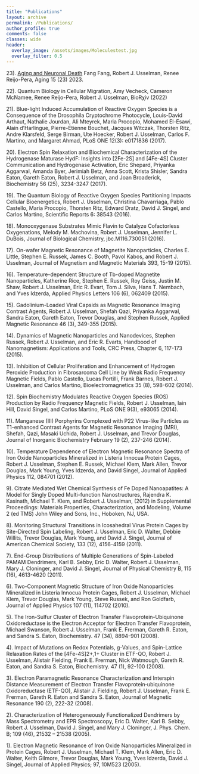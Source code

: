 ```yaml
---
title: "Publications"
layout: archive
permalink: /Publications/
author_profile: true
comments: false
classes: wide
header:
  overlay_image: /assets/images/Moleculestest.jpg
  overlay_filter: 0.5      
---
```

23). [Aging and Neuronal Death](https://www.aging-us.com/article/205433/pdf)
Fang Fang, Robert J. Usselman, Renee Reijo-Pera, Aging 15 (23) 2023.


22). Quantum Biology in Cellular Migration, Amy Vecheck, Cameron McNamee, Renee Reijo-Pera, Robert J. Usselman, BioRχiv (2022)

21). Blue-light Induced Accumulation of Reactive Oxygen Species is a Consequence of the Drosophila Cryptochrome Photocycle, Louis-David Arthaut, Nathalie Jourdan, Ali Mteyrek, Maria Procopio, Mohamed El-Esawi, Alain d’Harlingue, Pierre-Etienne Bouchet, Jacques Witczak, Thorsten Ritz, Andre Klarsfeld, Serge Birman, Ute Hoecker, Robert J. Usselman, Carlos F. Martino, and Margaret Ahmad, PLoS ONE 12(3): e0171836 (2017).

20). Electron Spin Relaxation and Biochemical Characterization of the Hydrogenase Maturase HydF: Insights into [2Fe-2S] and [4Fe-4S] Cluster Communication and Hydrogenase Activation, Eric Shepard, Priyanka Aggarwal, Amanda Byer, Jerimiah Betz, Anna Scott, Krista Shisler, Sandra Eaton, Gareth Eaton, Robert J. Usselman, and Joan Broaderick, Biochemistry 56 (25), 3234-3247 (2017).

19). The Quantum Biology of Reactive Oxygen Species Partitioning Impacts Cellular Bioenergetics, Robert J. Usselman, Christina Chavarriaga, Pablo Castello, Maria Procopio, Thorsten Ritz, Edward Dratz, David J. Singel, and Carlos Martino, Scientific Reports 6: 38543 (2016).

 18). Monooxygenase Substrates Mimic Flavin to Catalyze Cofactorless Oxygenations, Melody M. Machovina, Robert J. Usselman, Jennifer L. DuBois, Journal of Biological Chemistry, jbc.M116.730051 (2016).

 17). On-wafer Magnetic Resonance of Magnetite Nanoparticles, Charles E. Little, Stephen E. Russek, James C. Booth, Pavol Kabos, and Robert J. Usselman, Journal of Magnetism and Magnetic Materials 393, 15-19 (2015).

 16). Temperature-dependent Structure of Tb-doped Magnetite Nanoparticles, Katherine Rice, Stephen E. Russek, Roy Geiss, Justin M. Shaw, Robert J. Usselman, Eric R. Evart, Tom J. Silva, Hans T. Nembach, and Yves Idzerda, Applied Physics Letters 106 (6), 062409 (2015).

15). Gadolinium-Loaded Viral Capsids as Magnetic Resonance Imaging Contrast Agents, Robert J. Usselman, Shefah Qazi, Priyanka Aggarwal, Sandra Eaton, Gareth Eaton, Trevor Douglas, and Stephen Russek, Applied Magnetic Resonance 46 (3), 349-355 (2015).

14). Dynamics of Magnetic Nanoparticles and Nanodevices, Stephen Russek, Robert J. Usselman, and Eric R. Evarts, Handbood of Nanomagnetism: Applications and Tools, CRC Press, Chapter 6, 117-173 (2015).

13). Inhibition of Cellular Proliferation and Enhancement of Hydrogen Peroxide Production in Fibrosarcoma Cell Line by Weak Radio Frequency Magnetic Fields, Pablo Castello, Lucas Portilli, Frank Barnes, Robert J. Usselman, and Carlos Martino, Bioelectromagnetics 35 (8), 598-602 (2014).

12). Spin Biochemistry Modulates Reactive Oxygen Species (ROS) Production by Radio Frequency Magnetic Fields, Robert J. Usselman, Iain Hill, David Singel, and Carlos Martino, PLoS ONE 9(3), e93065 (2014).

11). Manganese (III) Porphyrins Complexed with P22 Virus-like Particles as T1-enhanced Contrast Agents for Magnetic Resonance Imaging (MRI), Shefah, Qazi, Masaki Uchida, Robert J. Usselman, and Trevor Douglas, Journal of Inorganic Biochemistry February 19 (2), 237-246 (2014). 

10).  Temperature Dependence of Electron Magnetic Resonance Spectra of Iron Oxide Nanoparticles Mineralized in Listeria Innocua Protein Cages, Robert J. Usselman, Stephen E. Russek, Michael Klem, Mark Allen, Trevor Douglas, Mark Young, Yves Idzerda, and David Singel, Journal of Applied Physics 112, 084701 (2012).

9).  Citrate Mediated Wet Chemical Synthesis of Fe Doped Nanoapatites: A Model for Singly Doped Multi-function Nanostructures, Rajendra K. Kasinath, Michael T. Klem, and Robert J. Usselman, (2012) in Supplemental Proceedings: Materials Properties, Characterization, and Modeling, Volume 2 (ed TMS) John Wiley and Sons, Inc., Hoboken, NJ, USA.

8).  Monitoring Structural Transitions in Icosahedral Virus Protein Cages by Site-Directed Spin Labeling, Robert J. Usselman, Eric D. Walter, Debbie Willits, Trevor Douglas, Mark Young, and David J. Singel, Journal of American Chemical Society, 133 (12), 4156-4159 (2011).

7).  End-Group Distributions of Multiple Generations of Spin-Labeled PAMAM Dendrimers, Karl B. Sebby, Eric D. Walter, Robert J. Usselman, Mary J. Cloninger, and David J. Singel, Journal of Physical Chemistry B, 115 (16), 4613-4620 (2011).

6).  Two-Component Magnetic Structure of Iron Oxide Nanoparticles Mineralized in Listeria Innocua Protein Cages, Robert J. Usselman, Michael Klem, Trevor Douglas, Mark Young, Steve Russek, and Ron Goldfarb, Journal of Applied Physics 107 (11), 114702 (2010).

5).  The Iron-Sulfur Cluster of Electron Transfer Flavoprotein-Ubiquinone Oxidoreductase is the Electron Acceptor for Electron Transfer Flavoprotein, Michael Swanson, Robert J. Usselman, Frank E. Frerman, Gareth R. Eaton, and Sandra S. Eaton, Biochemistry. 47 (34), 8894-901 (2008).

4).  Impact of Mutations on Redox Potentials, g-Values, and Spin-Lattice Relaxation Rates of the [4Fe-4S]2+,1+ Cluster in ETF-QO, Robert J. Usselman, Alistair Fielding, Frank E. Frerman, Nick Watmough, Gareth R. Eaton, and Sandra S. Eaton, Biochemistry. 47 (1), 92-100 (2008).

3).  Electron Paramagnetic Resonance Characterization and Interspin Distance Measurement of Electron Transfer Flavoprotein‑ubiquinone Oxidoreductase (ETF-QO), Alistair J. Fielding, Robert J. Usselman, Frank E. Frerman, Gareth R. Eaton and Sandra S. Eaton, Journal of Magnetic Resonance 190 (2), 222-32 (2008).

2).  Characterization of Heterogeneously Functionalized Dendrimers by Mass Spectrometry and EPR Spectroscopy, Eric D. Walter, Karl B. Sebby, Robert J. Usselman, David J. Singel, and Mary J. Cloninger, J. Phys. Chem. B; 109 (46), 21532 – 21538 (2005).

1). Electron Magnetic Resonance of Iron Oxide Nanoparticles Mineralized in Protein Cages, Robert J. Usselman, Michael T. Klem, Mark Allen, Eric D. Walter, Keith Gilmore, Trevor Douglas, Mark Young, Yves Idzerda, David J. Singel, Journal of Applied Physics; 97, 10M523 (2005).
